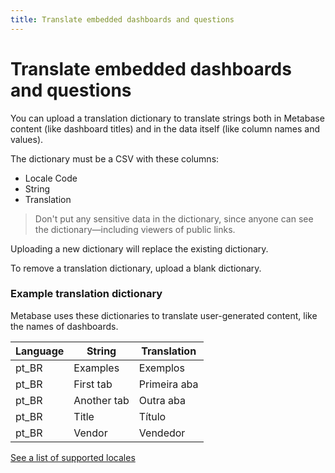 ```yaml
---
title: Translate embedded dashboards and questions
---
```


# Translate embedded dashboards and questions

You can upload a translation dictionary to translate strings both in Metabase content (like dashboard titles) and in the data itself (like column names and values).

The dictionary must be a CSV with these columns:

- Locale Code
- String
- Translation

> Don't put any sensitive data in the dictionary, since anyone can see the dictionary—including viewers of public links.

Uploading a new dictionary will replace the existing dictionary.

To remove a translation dictionary, upload a blank dictionary.

### Example translation dictionary

Metabase uses these dictionaries to translate user-generated content, like the names of dashboards.

| Language | String      | Translation  |
| -------- | ----------- | ------------ |
| pt_BR    | Examples    | Exemplos     |
| pt_BR    | First tab   | Primeira aba |
| pt_BR    | Another tab | Outra aba    |
| pt_BR    | Title       | Título       |
| pt_BR    | Vendor      | Vendedor     |

[See a list of supported locales](../configuring-metabase/localization.md#supported-languages)
